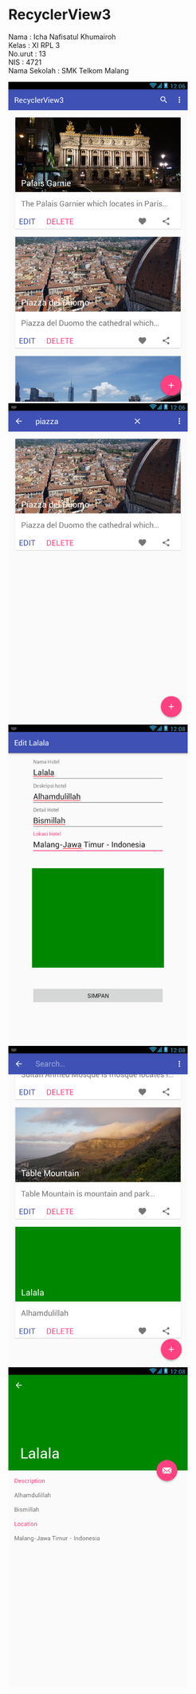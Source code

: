 # RecyclerView3

Nama          : Icha Nafisatul Khumairoh <br>
Kelas         : XI RPL 3 <br>
No.urut       : 13 <br>
NIS           : 4721 <br>
Nama Sekolah  : SMK Telkom Malang <br>

![Screenshoot](https://github.com/ichanafisah/RecyclerView3/blob/master/a.png)
![Screenshoot](https://github.com/ichanafisah/RecyclerView3/blob/master/b.png)
![Screenshoot](https://github.com/ichanafisah/RecyclerView3/blob/master/c.png)
![Screenshoot](https://github.com/ichanafisah/RecyclerView3/blob/master/d.png)
![Screenshoot](https://github.com/ichanafisah/RecyclerView3/blob/master/e.png)
